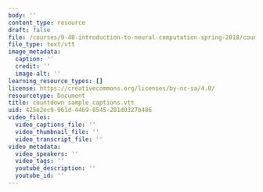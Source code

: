 ```yaml
---
body: ''
content_type: resource
draft: false
file: /courses/9-40-introduction-to-neural-computation-spring-2018/countdown_sample_captions.vtt
file_type: text/vtt
image_metadata:
  caption: ''
  credit: ''
  image-alt: ''
learning_resource_types: []
license: https://creativecommons.org/licenses/by-nc-sa/4.0/
resourcetype: Document
title: countdown_sample_captions.vtt
uid: 425e2ec9-961d-4469-8545-281d0327b486
video_files:
  video_captions_file: ''
  video_thumbnail_file: ''
  video_transcript_file: ''
video_metadata:
  video_speakers: ''
  video_tags: ''
  youtube_description: ''
  youtube_id: ''
---
```

